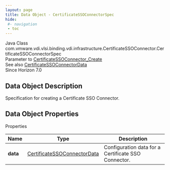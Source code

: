 ```yaml
---
layout: page
title: Data Object - CertificateSSOConnectorSpec
hide:
 #- navigation
 - toc
---
```






Java Class
    com.vmware.vdi.vlsi.binding.vdi.infrastructure.CertificateSSOConnector.CertificateSSOConnectorSpec  
Parameter to
     [CertificateSSOConnector_Create](vdi.infrastructure.CertificateSSOConnector.md#create)  
See also
     [CertificateSSOConnectorData](vdi.infrastructure.CertificateSSOConnector.CertificateSSOConnectorData.md)  
Since 
    Horizon 7.0

## Data Object Description 

Specification for creating a Certificate SSO Connector. 

## Data Object Properties

Properties

Name |  Type |  Description   
---|---|---  
**data**| [CertificateSSOConnectorData](vdi.infrastructure.CertificateSSOConnector.CertificateSSOConnectorData.md)|  Configuration data for a Certificate SSO Connector.   
  
  
  
  
  
  

